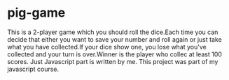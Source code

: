 # pig-game

 This is a 2-player game which you should roll the dice.Each time you can decide that either you want to save your number and roll again or just take what you have collected.If your dice show one, you lose what you've collected and your turn is over.Winner is the player who collec at least 100 scores.
Just Javascript part is written by me. This project was part of my javascript course.
